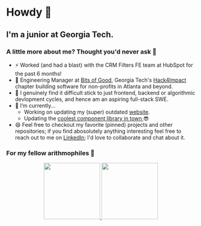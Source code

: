 # Howdy 👋
<!--
**therealsharath/therealsharath** is a ✨ _special_ ✨ repository because its `README.md` (this file) appears on your GitHub profile.

Here are some ideas to get you started:

- 🔭 I’m currently working on ...
- 🌱 I’m currently learning ...
- 👯 I’m looking to collaborate on ...
- 🤔 I’m looking for help with ...
- 💬 Ask me about ...
- 📫 How to reach me: ...
- 😄 Pronouns: ...
- ⚡ Fun fact: ...
-->

## I'm a junior at Georgia Tech.
### A little more about me? Thought you'd never ask 🥺
- ⚡ Worked (and had a blast) with the CRM Filters FE team at HubSpot for the past 6 months!
- 🤝 Engineering Manager at <a href="https://bitsofgood.org/" target="_blank">Bits of Good</a>, Georgia Tech's <a href="https://hack4impact.org/">Hack4Impact</a> chapter building software for non-profits in Atlanta and beyond.
- 🤔 I genuinely find it difficult stick to just frontend, backend or algorithmic devlopment cycles, and hence am an aspiring full-stack SWE.
- 🔭 I’m currently...
    - Working on updating my (super) outdated <a href="https://palathingal.xyz" target="_blank">website</a>.
    - Updating the <a href="https://gallant-poincare-dfccb2.netlify.app/"> coolest component library in town </a> 😎
- 😄 Feel free to checkout my favorite (pinned) projects and other repositories; if you find abosolutely anything interesting feel free to reach out to me on <a href="https://www.linkedin.com/in/palathingal/" target="_blank">LinkedIn</a>; I'd love to collaborate and chat about it.

### For my fellow arithmophiles 🔢
<p align="center">
    <a href="https://github.com/therealsharath" target="_blank">
        <img height="150em" src="https://github-readme-stats-eight-theta.vercel.app/api?username=therealsharath&show_icons=true&theme=great-gatsby&include_all_commits=true&count_private=true" />
        <img height="150em" src="https://github-readme-stats-eight-theta.vercel.app/api/top-langs/?username=therealsharath&layout=compact&langs_count=8&theme=great-gatsby"/>
    </a>
</p>

